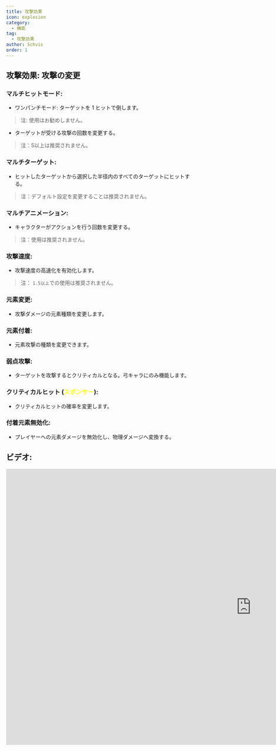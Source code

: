 ```yaml
---
title: 攻撃効果
icon: explosion
category:
  - 機能
tag:
  - 攻撃効果
author: Schvis
order: 1
---
```


## 攻撃効果: 攻撃の変更

### マルチヒットモード:
- ワンパンチモード: ターゲットを 1 ヒットで倒します。
> 注: 使用はお勧めしません。
- ターゲットが受ける攻撃の回数を変更する。
> 注：5以上は推奨されません。
### マルチターゲット:
- ヒットしたターゲットから選択した半径内のすべてのターゲットにヒットする。
> 注：デフォルト設定を変更することは推奨されません。
### マルチアニメーション:
- キャラクターがアクションを行う回数を変更する。
> 注：使用は推奨されません。
### 攻撃速度:
- 攻撃速度の高速化を有効化します。
> 注： `1.5以上`での使用は推奨されません。
### 元素変更:
- 攻撃ダメージの元素種類を変更します。
### 元素付着:
- 元素攻撃の種類を変更できます。
### 弱点攻撃:
- ターゲットを攻撃するとクリティカルとなる。弓キャラにのみ機能します。
### クリティカルヒット (<span style='color:yellow;'>スポンサー</span>):
- クリティカルヒットの確率を変更します。
### 付着元素無効化:
- プレイヤーへの元素ダメージを無効化し、物理ダメージへ変換する。

## ビデオ:

<div class="iframe-container"><iframe width="1328" height="747" src="https://www.youtube.com/embed/pSAxKoneT64?list=PL5eI1Tb64p56g27qfYk7VuFTz4FK6YrKa" title="Multi-Instance V (Updated)" frameborder="0" allow="accelerometer; autoplay; clipboard-write; encrypted-media; gyroscope; picture-in-picture; web-share" referrerpolicy="strict-origin-when-cross-origin" allowfullscreen></iframe></div>

